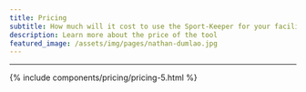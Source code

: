 ```yaml
---
title: Pricing
subtitle: How much will it cost to use the Sport-Keeper for your facility?
description: Learn more about the price of the tool
featured_image: /assets/img/pages/nathan-dumlao.jpg
---
```



---

{% include components/pricing/pricing-5.html %}